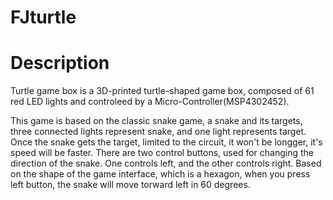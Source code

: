 # FJturtle

# Description
Turtle game box is a 3D-printed turtle-shaped game box, composed of 61 red LED lights and controleed by a Micro-Controller(MSP4302452). 

This game is based on the classic snake game, a snake and its targets, three connected lights represent snake, and one light represents target. Once the snake gets the target, limited to the circuit, it won't be longger, it's speed will be faster. There are two control buttons, used for changing the direction of the snake. One controls left, and the other controls right. Based on the shape of the game interface, which is a hexagon, when you press left button, the snake will move torward left in 60 degrees.
